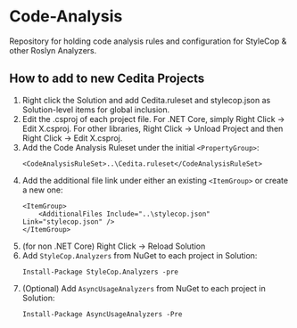 # Code-Analysis
Repository for holding code analysis rules and configuration for StyleCop & other Roslyn Analyzers.

## How to add to new Cedita Projects
1. Right click the Solution and add Cedita.ruleset and stylecop.json as Solution-level items for global inclusion.
2. Edit the .csproj of each project file. For .NET Core, simply Right Click -> Edit X.csproj. For other libraries, Right Click -> Unload Project and then Right Click -> Edit X.csproj.
3. Add the Code Analysis Ruleset under the initial `<PropertyGroup>`:
    ```
    <CodeAnalysisRuleSet>..\Cedita.ruleset</CodeAnalysisRuleSet>
    ```
4. Add the additional file link under either an existing `<ItemGroup>` or create a new one:
    ```
    <ItemGroup>
        <AdditionalFiles Include="..\stylecop.json" Link="stylecop.json" />
    </ItemGroup>
    ```
5. (for non .NET Core) Right Click -> Reload Solution
6. Add `StyleCop.Analyzers` from NuGet to each project in Solution:
    ```
    Install-Package StyleCop.Analyzers -pre
    ```
7. (Optional) Add `AsyncUsageAnalyzers` from NuGet to each project in Solution:
    ```
    Install-Package AsyncUsageAnalyzers -Pre
    ```
